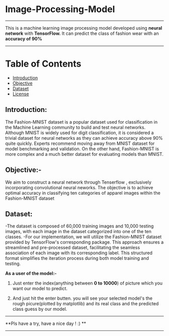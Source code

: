 # Image-Processing-Model
*************************************************************************************************
This is a machine learning image processing model developed using **neural network** with **TensorFlow.** It can predict the class of fashion wear with an **accuracy of 90%**

**************************************************************************************************
# Table of Contents
- [Introduction](#introduction)
- [Objective](#objective)
- [Dataset](#dataset)
- [License](#license)
## Introduction:
The Fashion-MNIST dataset is a popular dataset used for classification in the Machine Learning community to build and test neural networks. Although MNIST is widely used for digit classification, it is considered a trivial dataset for neural networks as they can achieve accuracy above 90% quite quickly. Experts recommend moving away from MNIST dataset for model benchmarking and validation. On the other hand, Fashion-MNIST is more complex and a much better dataset for evaluating models than MNIST.
## Objective:-
We aim to construct a neural network through Tenserflow , exclusively incorporating convolutional neural neworks. The objective is to achieve optimal accuracy in classifying ten categories of apparel images within the Fashion-MNIST dataset
## Dataset:
-The dataset is composed of 60,000 training images and 10,000 testing images, with each image in the dataset categorized into one of the ten classes.
-For our implementation, we will utilize the Fashion-MNIST dataset provided by TensorFlow's corresponding package. This approach ensures a streamlined and pre-processed dataset, facilitating the seamless association of each image with its corresponding label. This structured format simplifies the iteration process during both model training and testing.

**As a user of the model:-**
<br>
1) Just enter the index(anything between **0 to 10000**) of picture which you want our model to predict.
   
2) And just hit the enter butten.
you will see your selected model's the rough picure(plotted by matplotlib) and its real class and the predicted class guess by our model.
************************************************************************************************
**Pls have a try, have a nice day ! :) **
************************************************************************************************


